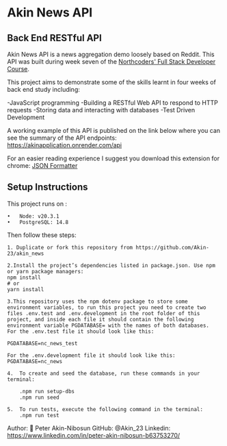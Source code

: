 # Akin News API

## Back End RESTful API

Akin News API is a news aggregation demo loosely based on Reddit. This API was built during week seven of the [Northcoders' Full Stack Developer Course](https://northcoders.com/).

This project aims to demonstrate some of the skills learnt in four weeks of back end study including:

-JavaScript programming
-Building a RESTful Web API to respond to HTTP requests
-Storing data and interacting with databases
-Test Driven Development

A working example of this API is published on the link below where you can see the summary of the API endpoints:
https://akinapplication.onrender.com/api

For an easier reading experience I suggest you download this extension for chrome:
[JSON Formatter](https://chrome.google.com/webstore/detail/json-formatter/bcjindcccaagfpapjjmafapmmgkkhgoa?hl=en)

## Setup Instructions

This project runs on :

	•	Node: v20.3.1
	•	PostgreSQL: 14.8

Then follow these steps:


	1. Duplicate or fork this repository from https://github.com/Akin-23/akin_news
	
	2.Install the project’s dependencies listed in package.json. Use npm or yarn package managers:
    npm install
    # or
    yarn install

	3.This repository uses the npm dotenv package to store some environment variables, to run this project you need to create two files .env.test and .env.development in the root folder of this project, and inside each file it should contain the following environment variable PGDATABASE= with the names of both databases.
    For the .env.test file it should look like this:

    PGDATABASE=nc_news_test

    For the .env.development file it should look like this:
    PGDATABASE=nc_news

	4.	To create and seed the database, run these commands in your terminal:
    
        .npm run setup-dbs
        .npm run seed

	5.	To run tests, execute the following command in the terminal:
        .npm run test

Author:
👤 Peter Akin-Nibosun
GitHub: @Akin_23
Linkedin: https://www.linkedin.com/in/peter-akin-nibosun-b63753270/



